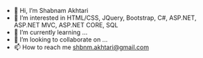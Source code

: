 - 👋 Hi, I’m Shabnam  Akhtari
- 👀 I’m interested in HTML/CSS, JQuery, Bootstrap, C#, ASP.NET, ASP.NET MVC, ASP.NET CORE, SQL
- 🌱 I’m currently learning ...
- 💞️ I’m looking to collaborate on ...
- 📫 How to reach me shbnm.akhtari@gmail.com

<!---
shakhtari/shakhtari is a ✨ special ✨ repository because its `README.md` (this file) appears on your GitHub profile.
You can click the Preview link to take a look at your changes.
--->
